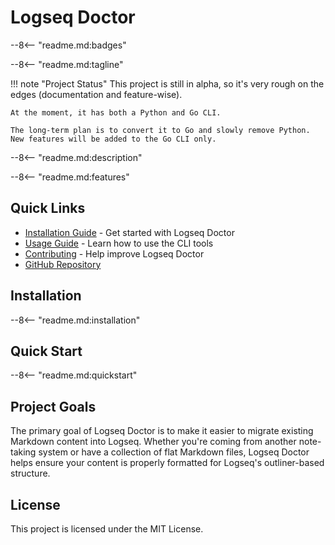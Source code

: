 # Logseq Doctor

--8<-- "readme.md:badges"

--8<-- "readme.md:tagline"

!!! note "Project Status"
This project is still in alpha, so it's very rough on the edges (documentation and feature-wise).

    At the moment, it has both a Python and Go CLI.

    The long-term plan is to convert it to Go and slowly remove Python.
    New features will be added to the Go CLI only.

--8<-- "readme.md:description"

--8<-- "readme.md:features"

## Quick Links

- [Installation Guide](installation.md) - Get started with Logseq Doctor
- [Usage Guide](usage.md) - Learn how to use the CLI tools
- [Contributing](contributing.md) - Help improve Logseq Doctor
- [GitHub Repository](https://github.com/andreoliwa/logseq-doctor)

## Installation

--8<-- "readme.md:installation"

## Quick Start

--8<-- "readme.md:quickstart"

## Project Goals

The primary goal of Logseq Doctor is to make it easier to migrate existing Markdown content into Logseq. Whether you're coming from another note-taking system or have a collection of flat Markdown files, Logseq Doctor helps ensure your content is properly formatted for Logseq's outliner-based structure.

## License

This project is licensed under the MIT License.
